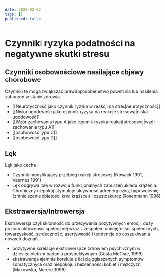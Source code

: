 ```yaml
---
date: 2023-02-02
tags: []
published: false
---
```

# Czynniki ryzyka podatności na negatywne skutki stresu

## Czynniki osobowościowe nasilające objawy chorobowe

Czynniki te mogą zwiększać prawdopodobieństwo powstania lub nasilenia zaburzeń w stanie zdrowia.

- [[Neurotyczność jako czynnik ryzyka w reakcji na stres|neurotyczność]]  
- [[Niska ugodowość jako czynnik ryzyka na reakcję stresową|niska ugodowość]]  
- [[Wzór zachowania typu A jako czynnik ryzyka reakcji stresowej|wzór zachowania typu A]]
- [[osobowość typu C]]
- [[osobowość typu D]]

## Lęk

Lęk jako cecha

- Czynnik modyfikujący przebieg reakcji stresowej (Nowack 1991, Vaernes 1991)
- Lęk odgrywa rolę w rozwoju funkcjonalnych zaburzeń układu krążenia. Chroniczny niepokój stymuluje aktywność adrenergiczną, hypowolemię (zmniejszenie objętości krwi krążącej) i częstoskurcz (Rosenmann 1996) 

## Ekstrawersja/Introwersja

Ekstrawersja czyli skłonność do przeżywania pozytywnych emocji, duży poziom aktywności społecznej wraz z zespołem umiejętności społecznych, towarzyskość, serdeczność, asertywność i tendencja do poszukiwania nowych doznań.

- pozytywne korelacje ekstrawersji ze zdrowiem psychicznym w dziesięcioletnim badaniu prospektywnym (Costa McCrae, 1999)
- ekstrawersja ujemnie koreluje z ilością zgłaszanych symptomów somatycznych oraz niepokoju i bezsenności kobiet i mężczyzn (Makowska, Merecz,1998)